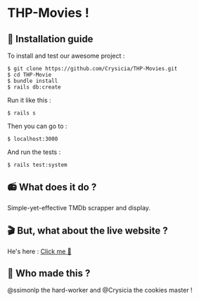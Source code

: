 # THP-Movies !

## :wrench: Installation guide
To install and test our awesome project :

    $ git clone https://github.com/Crysicia/THP-Movies.git
    $ cd THP-Movie
    $ bundle install
    $ rails db:create
  Run it like this :

    $ rails s
    
  Then you can go to :

    $ localhost:3000
  And run the tests :
  
    $ rails test:system
    
## :radio: What does it do ?
Simple-yet-effective TMDb scrapper and display.
## :clapper: But, what about the live website ?

He's here : [Click me :star2:](http://thpalpha-moviedb.herokuapp.com)

## :octopus: Who made this ?
@ssimonlp the hard-worker and @Crysicia the cookies master !
